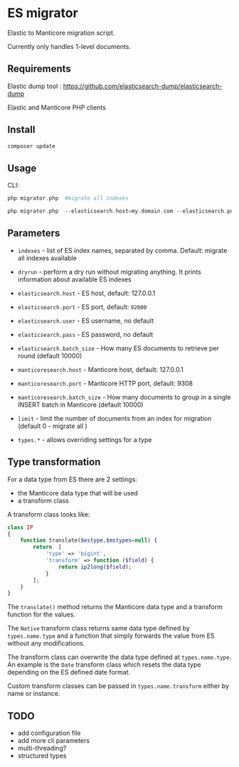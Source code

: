 ES migrator
===========

Elastic to Manticore migration script.

Currently only handles 1-level documents.

Requirements
------------

Elastic dump tool : https://github.com/elasticsearch-dump/elasticsearch-dump

Elastic and Manticore PHP clients

Install
-------

```bash
composer update
```


Usage
-----

CLI:
```php
php migrator.php  #migrate all indexes
```

```php
php migrator.php  --elasticsearch.host=my.domain.com --elasticsearch.port=9200 --indexes=index1,index2
```

Parameters
----------
* `indexes` - list of ES index names, separated by comma. Default:  migrate all indexes available
* `dryrun` - perform a dry run without migrating anything. It prints information about available ES indexes
* `elasticsearch.host` - ES host, default: 127.0.0.1
* `elasticsearch.port` - ES port, default: `92000`
* `elasticsearch.user` - ES username, no default 
* `elasticsearch.pass` - ES password, no default
* `elasticsearch.batch_size` - How many ES documents to retrieve per round (default 10000)  
* `manticoresearch.host` - Manticore host, default: 127.0.0.1
* `manticoresearch.port` - Manticore HTTP port, default: 9308
* `manticoresearch.batch_size` - How many documents to group in a single INSERT batch in Manticore (default 10000)
* `limit` - limit the number of documents from an index for migration (default 0 - migrate all )

* `types.*` - allows overriding settings for a type

Type transformation
-------------------
For a data type from ES there are 2 settings:
* the Manticore data type that will be used 
* a transform class

A transform class looks like:
```php
class IP
{
    function translate($estype,$mstypes=null) {
        return  [
            'type' => 'bigint',
            'transform' => function ($field) {
                return ip2long($field);
            }
        ];
    }
}
```
The `translate()` method returns the Manticore data type and a transform function for the values.

The `Native` transform class returns same data type defined by `types.name.type` and a function that simply forwards
the value from ES without any modifications.

The transform class can overwrite the data type defined at `types.name.type`. An example is the `Date` transform class
which resets the data type depending on the ES defined date format.

Custom transform classes can be passed in `types.name.transform` either by name or instance.

TODO
----

* add configuration file
* add more cli parameters
* multi-threading?
* structured types
